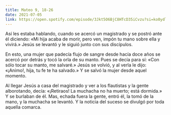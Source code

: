 ```yaml
---
title: Mateo 9, 18-26
date: 2021-07-05
link: https://open.spotify.com/episode/3Jkt5O6BjC8HTcD35iCvzu?si=ko0ydlCLRUuTwgfNnXx8Ew&utm_source=copy-link&dl_branch=1
---
```

Así les estaba hablando, cuando se acercó un magistrado y se postró ante él diciendo: «Mi hija acaba de morir, pero ven, impón tu mano sobre ella y vivirá.» Jesús se levantó y le siguió junto con sus discípulos. 

En esto, una mujer que padecía flujo de sangre desde hacía doce años se acercó por detrás y tocó la orla de su manto. Pues se decía para sí: «Con sólo tocar su manto, me salvaré.» Jesús se volvió, y al verla le dijo: «¡Animo!, hija, tu fe te ha salvado.» Y se salvó la mujer desde aquel momento. 

Al llegar Jesús a casa del magistrado y ver a los flautistas y la gente alborotando, decía: «¡Retiraos! La muchacha no ha muerto; está dormida.» Y se burlaban de él. Mas, echada fuera la gente, entró él, la tomó de la mano, y la muchacha se levantó. Y la noticia del suceso se divulgó por toda aquella comarca.